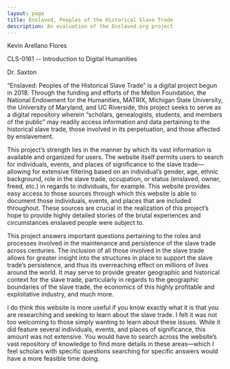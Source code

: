 ```yaml
---
layout: page
title: Enslaved, Peoples of the Historical Slave Trade
description: An evaluation of the Enslaved.org project
---
```

Kevin Arellano Flores

CLS-0161 -- Introduction to Digital Humanities

Dr. Saxton

“Enslaved: Peoples of the Historical Slave Trade” is a digital project begun in 2018. Through the funding and efforts of the Mellon Foundation, the National Endowment for the Humanities, MATRIX, Michigan State University, the University of Maryland, and UC Riverside, this project seeks to serve as a digital repository wherein “scholars, genealogists, students, and members of the public” may readily access information and data pertaining to the historical slave trade, those involved in its perpetuation, and those affected by enslavement.

This project’s strength lies in the manner by which its vast information is available and organized for users. The website itself permits users to search for individuals, events, and places of significance to the slave trade—allowing for extensive filtering based on an individual’s gender, age, ethnic background, role in the slave trade, occupation, or status (enslaved, owner, freed, etc.) in regards to individuals, for example. This website provides easy access to those sources through which this website is able to document those individuals, events, and places that are included throughout. These sources are crucial in the realization of this project’s hope to provide highly detailed stories of the brutal experiences and circumstances enslaved people were subject to.

This project answers important questions pertaining to the roles and processes involved in the maintenance and persistence of the slave trade across centuries. The inclusion of all those involved in the slave trade allows for greater insight into the structures in place to support the slave trade’s persistence, and thus its overreaching effect on millions of lives around the world. It may serve to provide greater geographic and historical context for the slave trade, particularly in regards to the geographic boundaries of the slave trade, the economics of this highly profitable and exploitative industry, and much more.

I do think this website is more useful if you know exactly what it is that you are researching and seeking to learn about the slave trade. I felt it was not too welcoming to those simply wanting to learn about these issues. While it did feature several individuals, events, and places of significance, this amount was not extensive. You would have to search across the website’s vast repository of knowledge to find more details in these areas—which I feel scholars with specific questions searching for specific answers would have a more feasible time doing.
